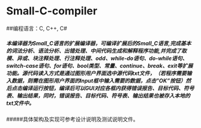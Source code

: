 # Small-C-compiler
##编程语言：C, C++, C#
##### 本编译器为Small_C语言的扩展编译器，可编译扩展后的Small_C语言,完成基本的词法分析、语法分析、出错处理、中间代码生成和解释程序功能,并完成了取模、异或、块注释处理、行注释处理、odd、while-do语句、do-while语句、switch-case语句、for语句、bool类型、常量、continue、break、exit等扩展功能。源代码读入方式是通过图形用户界面选中源代码txt文件，（若程序需要输入数据，则需在图形用户界面的Input框中输入需要的数据，点击”OK”按钮）然后点击编译运行按钮，编译后可以GUI对应各框内获得错误报告、目标代码、符号表、输出结果，同时，错误报告、目标代码、符号表、输出结果也被存入本地的txt文件中。

#####具体架构及实现可参考设计说明及测试说明文件。
